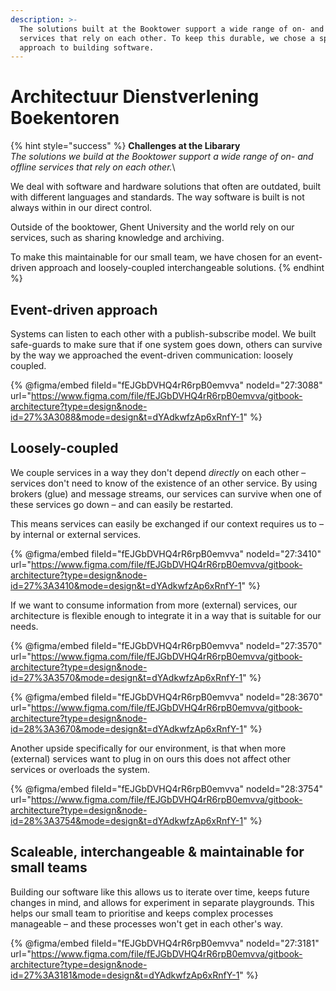 ```yaml
---
description: >-
  The solutions built at the Booktower support a wide range of on- and offline
  services that rely on each other. To keep this durable, we chose a specific
  approach to building software.
---
```


# Architectuur Dienstverlening Boekentoren

{% hint style="success" %}
**Challenges at the Libarary**\
_The solutions we build at the Booktower support a wide range of on- and offline services that rely on each other._\


We deal with software and hardware solutions that often are outdated, built with different languages and standards. The way software is built is not always within in our direct control.

Outside of the booktower, Ghent University and the world rely on our services, such as sharing knowledge and archiving.

To make this maintainable for our small team, we have chosen for an event-driven approach and loosely-coupled interchangeable solutions.
{% endhint %}

## Event-driven approach

Systems can listen to each other with a publish-subscribe model. We built safe-guards to make sure that if one system goes down, others can survive by the way we approached the event-driven communication: loosely coupled.

{% @figma/embed fileId="fEJGbDVHQ4rR6rpB0emvva" nodeId="27:3088" url="https://www.figma.com/file/fEJGbDVHQ4rR6rpB0emvva/gitbook-architecture?type=design&node-id=27%3A3088&mode=design&t=dYAdkwfzAp6xRnfY-1" %}

## Loosely-coupled

We couple services in a way they don't depend _directly_ on each other – services don't need to know of the existence of an other service. By using brokers (glue) and message streams, our services can survive when one of these services go down – and can easily be restarted.

This means services can easily be exchanged if our context requires us to – by internal or external services.

{% @figma/embed fileId="fEJGbDVHQ4rR6rpB0emvva" nodeId="27:3410" url="https://www.figma.com/file/fEJGbDVHQ4rR6rpB0emvva/gitbook-architecture?type=design&node-id=27%3A3410&mode=design&t=dYAdkwfzAp6xRnfY-1" %}

If we want to consume information from more (external) services, our architecture is flexible enough to integrate it in a way that is suitable for our needs.

{% @figma/embed fileId="fEJGbDVHQ4rR6rpB0emvva" nodeId="27:3570" url="https://www.figma.com/file/fEJGbDVHQ4rR6rpB0emvva/gitbook-architecture?type=design&node-id=27%3A3570&mode=design&t=dYAdkwfzAp6xRnfY-1" %}

{% @figma/embed fileId="fEJGbDVHQ4rR6rpB0emvva" nodeId="28:3670" url="https://www.figma.com/file/fEJGbDVHQ4rR6rpB0emvva/gitbook-architecture?type=design&node-id=28%3A3670&mode=design&t=dYAdkwfzAp6xRnfY-1" %}

Another upside specifically for our environment, is that when more (external) services want to plug in on ours this does not affect other services or overloads the system.

{% @figma/embed fileId="fEJGbDVHQ4rR6rpB0emvva" nodeId="28:3754" url="https://www.figma.com/file/fEJGbDVHQ4rR6rpB0emvva/gitbook-architecture?type=design&node-id=28%3A3754&mode=design&t=dYAdkwfzAp6xRnfY-1" %}

## Scaleable, interchangeable & maintainable for small teams

Building our software like this allows us to iterate over time, keeps future changes in mind, and allows for experiment in separate playgrounds. This helps our small team to prioritise and keeps complex processes manageable – and these processes won't get in each other's way.

{% @figma/embed fileId="fEJGbDVHQ4rR6rpB0emvva" nodeId="27:3181" url="https://www.figma.com/file/fEJGbDVHQ4rR6rpB0emvva/gitbook-architecture?type=design&node-id=27%3A3181&mode=design&t=dYAdkwfzAp6xRnfY-1" %}
